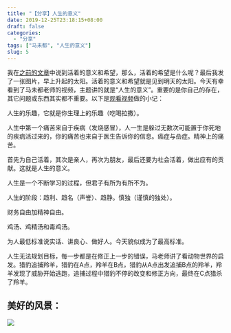 ```yaml
---
title: "【分享】人生的意义"
date: 2019-12-25T23:18:15+08:00
draft: false
categories:
  - "分享"
tags: ["马未都", "人生的意义"]
slug: 5
---
```


我在[之前的文章](https://1078503.github.io/public/2019/09/2/)中说到活着的意义和希望，那么，活着的希望是什么呢？最后我发了一张图片，早上升起的太阳。活着的意义和希望就是见到明天的太阳。今天有幸看到了马未都老师的视频，主题讲的就是“人生的意义”。重要的是你自己的存在，其它问题或东西其实都不重要。以下是[观看视频](https://www.youtube.com/watch?v=IcNZqZGdL7c)做的小记：

人生的乐趣，它就是你生理上的乐趣（吃喝拉撒）。

人生中第一个痛苦来自于疾病（发烧感冒），人一生是躲过无数次可能置于你死地的疾病活过来的，你的痛苦也来自于医生告诉你的信息。癌症与嵒症。精神上的痛苦。

首先为自己活着，其次是亲人，再次为朋友，最后还要为社会活着，做出应有的贡献。这就是人生的意义。

人生是一个不断学习的过程，但君子有所为有所不为。

人生的阶段：趋利、趋名（声誉）、趋静。慎独（谨慎的独处）。

财务自由加精神自由。

鸡汤、鸡精汤和毒鸡汤。

为人最低标准说实话、讲良心、做好人。今天貌似成为了最高标准。

人生无法规划目标，每一步都是在修正上一步的错误，马老师讲了看动物世界的启发。猎豹追捕羚羊，猎豹在A点，羚羊在B点，猎豹从A点出发追捕B点的羚羊，羚羊发现了威胁开始逃跑，追捕过程中猎豹不停的改变和修正方向，最终在C点猎杀了羚羊。

## 美好的风景：

![](https://img.dtz9.com/imgs/2019/12/0e32e8fff0744115.jpg)